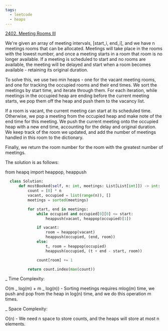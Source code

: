 ```yaml
---
tags:
  - leetcode
  - heaps
---
```


<a href="https://leetcode.com/problems/meeting-rooms-iii/">2402. Meeting Rooms
III</a>

We're given an array of meeting intervals, [start_i, end_i], and we have n meetings
rooms that can be allocated. Meetings will take place in the rooms with the lowest
number, and once a meeting starts in a room that room is no longer available. If
a meeting is scheduled to start and no rooms are available, the meeting will be delayed
and start when a room becomes available - retaining its original duration.

To solve this, we use two min heaps - one for the vacant meeting rooms, and one
for tracking the occupied rooms and their end times. We sort the meetings by
start time, and iterate through them. For each iteration, while meetings in the
occupied heap are ending before the current meeting starts, we pop them off the
heap and push them to the vacancy list.

If a room is vacant, the current meeting can start at its scheduled time.
Otherwise, we pop a meeting from the occupied heap and make note of the end time
for this meeting. We push the current meeting onto the occupied heap with a new
end time, accounting for the delay and original duration. We keep track of the
room we updated, and add the number of meetings handled in this room to the
dictionary.

Finally, we return the room number for the room with the greatest number of
meetings.

The solution is as follows:

from heapq import heappop, heappush

```python
  class Solution:
      def mostBooked(self, n: int, meetings: List[List[int]]) -> int:
          count = [0] * n
          vacant, occupied = list(range(n)), []
          meetings = sorted(meetings)

          for start, end in meetings:
              while occupied and occupied[0][0] <= start:
                  heappush(vacant, heappop(occupied)[1])

              if vacant:
                  room = heappop(vacant)
                  heappush(occupied, (end, room))
              else:
                  t, room = heappop(occupied)
                  heappush(occupied, (t + end - start, room))

              count[room] += 1

          return count.index(max(count))
```

\_ Time Complexity:

O(m _ log(m) + m _ log(n)) - Sorting meetings requires mlog(m) time, we push and
pop from the heap in log(n) time, and we do this operation m times.

\_ Space Complexity:

O(n) - We need n space to store counts, and the heaps will store at most n
elements.
